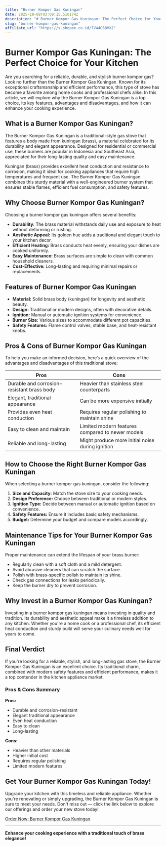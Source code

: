 ```yaml
---
title: "Burner Kompor Gas Kuningan"
date: 2025-10-08T03:09:15.510174Z
description: "# Burner Kompor Gas Kuningan: The Perfect Choice for Your Kitchen..."
slug: "burner-kompor-gas-kuningan"
affiliate_url: "https://s.shopee.co.id/7V44C68VX2"
---
```

# Burner Kompor Gas Kuningan: The Perfect Choice for Your Kitchen

Are you searching for a reliable, durable, and stylish burner kompor gas? Look no further than the Burner Kompor Gas Kuningan. Known for its exceptional craftsmanship and efficient performance, this type of stove has become a favorite among home cooks and professional chefs alike. In this article, we will explore why the Burner Kompor Gas Kuningan is a top choice, its key features, advantages and disadvantages, and how it can enhance your cooking experience.

## What is a Burner Kompor Gas Kuningan?

The Burner Kompor Gas Kuningan is a traditional-style gas stove that features a body made from kuningan (brass), a material celebrated for its durability and elegant appearance. Designed for residential or commercial use, these burners are popular in Indonesia and Southeast Asia, appreciated for their long-lasting quality and easy maintenance. 

Kuningan (brass) provides excellent heat conduction and resistance to corrosion, making it ideal for cooking appliances that require high temperatures and frequent use. The Burner Kompor Gas Kuningan combines this sturdy material with a well-engineered burner system that ensures stable flames, efficient fuel consumption, and safety features.

## Why Choose Burner Kompor Gas Kuningan?

Choosing a burner kompor gas kuningan offers several benefits:

- **Durability:** The brass material withstands daily use and exposure to heat without deforming or rusting.
- **Aesthetic Appeal:** Its golden hue adds a traditional and elegant touch to your kitchen decor.
- **Efficient Heating:** Brass conducts heat evenly, ensuring your dishes are cooked uniformly.
- **Easy Maintenance:** Brass surfaces are simple to clean with common household cleaners.
- **Cost-Effective:** Long-lasting and requiring minimal repairs or replacements.

## Features of Burner Kompor Gas Kuningan

- **Material:** Solid brass body (kuningan) for longevity and aesthetic beauty.
- **Design:** Traditional or modern designs, often with decorative details.
- **Ignition:** Manual or automatic ignition systems for convenience.
- **Burner Size:** Various sizes to accommodate different pot capacities.
- **Safety Features:** Flame control valves, stable base, and heat-resistant knobs.

## Pros & Cons of Burner Kompor Gas Kuningan

To help you make an informed decision, here’s a quick overview of the advantages and disadvantages of this traditional stove:

| Pros                                           | Cons                                           |
|------------------------------------------------|------------------------------------------------|
| Durable and corrosion-resistant brass body   | Heavier than stainless steel counterparts  |
| Elegant, traditional appearance             | Can be more expensive initially           |
| Provides even heat conduction                 | Requires regular polishing to maintain shine |
| Easy to clean and maintain                   | Limited modern features compared to newer models |
| Reliable and long-lasting                   | Might produce more initial noise during ignition |

## How to Choose the Right Burner Kompor Gas Kuningan

When selecting a burner kompor gas kuningan, consider the following:

1. **Size and Capacity:** Match the stove size to your cooking needs.
2. **Design Preference:** Choose between traditional or modern styles.
3. **Ignition Type:** Decide between manual or automatic ignition based on convenience.
4. **Safety Features:** Ensure it includes basic safety mechanisms.
5. **Budget:** Determine your budget and compare models accordingly.

## Maintenance Tips for Your Burner Kompor Gas Kuningan

Proper maintenance can extend the lifespan of your brass burner:

- Regularly clean with a soft cloth and a mild detergent.
- Avoid abrasive cleaners that can scratch the surface.
- Polish with brass-specific polish to maintain its shine.
- Check gas connections for leaks periodically.
- Keep the burner dry to prevent corrosion.

## Why Invest in a Burner Kompor Gas Kuningan?

Investing in a burner kompor gas kuningan means investing in quality and tradition. Its durability and aesthetic appeal make it a timeless addition to any kitchen. Whether you're a home cook or a professional chef, its efficient heat conduction and sturdy build will serve your culinary needs well for years to come.

## Final Verdict

If you're looking for a reliable, stylish, and long-lasting gas stove, the Burner Kompor Gas Kuningan is an excellent choice. Its traditional charm, combined with modern safety features and efficient performance, makes it a top contender in the kitchen appliance market.

### Pros & Cons Summary

**Pros:**
- Durable and corrosion-resistant
- Elegant traditional appearance
- Even heat conduction
- Easy to clean
- Long-lasting

**Cons:**
- Heavier than other materials
- Higher initial cost
- Requires regular polishing
- Limited modern features

## Get Your Burner Kompor Gas Kuningan Today!

Upgrade your kitchen with this timeless and reliable appliance. Whether you're renovating or simply upgrading, the Burner Kompor Gas Kuningan is sure to meet your needs. Don't miss out — click the link below to explore our offerings and order your new stove today!

[Order Now: Burner Kompor Gas Kuningan](https://s.shopee.co.id/7V44C68VX2)

---

**Enhance your cooking experience with a traditional touch of brass elegance!**